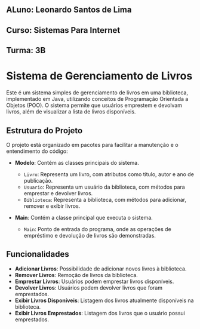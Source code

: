 ## ALuno: Leonardo Santos de Lima
## Curso: Sistemas Para Internet
## Turma: 3B

# Sistema de Gerenciamento de Livros

Este é um sistema simples de gerenciamento de livros em uma biblioteca, implementado em Java, utilizando conceitos de Programação Orientada a Objetos (POO). O sistema permite que usuários emprestem e devolvam livros, além de visualizar a lista de livros disponíveis.

## Estrutura do Projeto

O projeto está organizado em pacotes para facilitar a manutenção e o entendimento do código:

- **Modelo**: Contém as classes principais do sistema.
  - `Livro`: Representa um livro, com atributos como título, autor e ano de publicação.
  - `Usuario`: Representa um usuário da biblioteca, com métodos para emprestar e devolver livros.
  - `Biblioteca`: Representa a biblioteca, com métodos para adicionar, remover e exibir livros.

- **Main**: Contém a classe principal que executa o sistema.
  - `Main`: Ponto de entrada do programa, onde as operações de empréstimo e devolução de livros são demonstradas.

## Funcionalidades

- **Adicionar Livros**: Possibilidade de adicionar novos livros à biblioteca.
- **Remover Livros**: Remoção de livros da biblioteca.
- **Emprestar Livros**: Usuários podem emprestar livros disponíveis.
- **Devolver Livros**: Usuários podem devolver livros que foram emprestados.
- **Exibir Livros Disponíveis**: Listagem dos livros atualmente disponíveis na biblioteca.
- **Exibir Livros Emprestados**: Listagem dos livros que o usuário possui emprestados.

